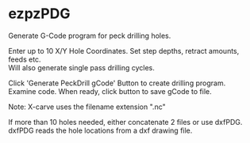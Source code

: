 # ezpzPDG
Generate G-Code program for peck drilling holes.  
  
Enter up to 10 X/Y Hole Coordinates. 
Set step depths, retract amounts, feeds etc.  
Will also generate single pass drilling cycles.  
  
Click 'Generate PeckDrill gCode' Button to create drilling program.  
Examine code. When ready, click button to save gCode to file.

Note: X-carve uses the filename extension ".nc"

If more than 10 holes needed, either concatenate 2 files
or use dxfPDG.   
dxfPDG reads the hole locations from a dxf drawing file.
